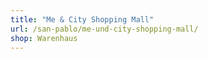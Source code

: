 ```yaml
---
title: "Me & City Shopping Mall"
url: /san-pablo/me-und-city-shopping-mall/
shop: Warenhaus
---
```

